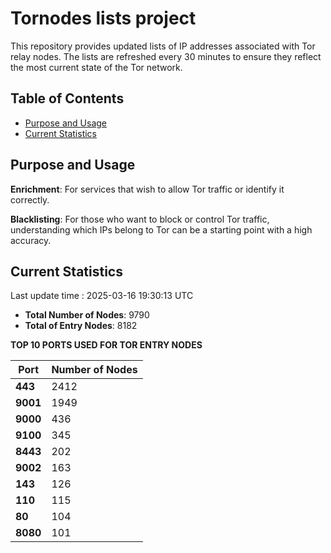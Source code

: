 # Tornodes lists project

This repository provides updated lists of IP addresses associated with Tor relay nodes. The lists are refreshed every 30 minutes to ensure they reflect the most current state of the Tor network.

## Table of Contents

- [Purpose and Usage](#purpose-and-usage)
- [Current Statistics](#current-statistics)


## Purpose and Usage

**Enrichment**: For services that wish to allow Tor traffic or identify it correctly.

**Blacklisting**: For those who want to block or control Tor traffic, understanding which IPs belong to Tor can be a starting point with a high accuracy.

## Current Statistics

Last update time : 2025-03-16 19:30:13 UTC

- **Total Number of Nodes**: 9790
- **Total of Entry Nodes**: 8182

**TOP 10 PORTS USED FOR TOR ENTRY NODES**

| **Port** | **Number of Nodes** |
|------|-----------------|
| **443**   | 2412  |
| **9001**   | 1949  |
| **9000**   | 436  |
| **9100**   | 345  |
| **8443**   | 202  |
| **9002**   | 163  |
| **143**   | 126  |
| **110**   | 115  |
| **80**   | 104  |
| **8080**   | 101  |

